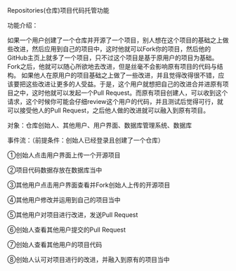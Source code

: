 Repositories(仓库)项目代码托管功能


功能介绍：


如果一个用户创建了一个仓库并开源了一个项目，别人想在这个项目的基础之上做些改进，然后应用到自己的项目中，这时他就可以Fork你的项目，然后他的GitHub主页上就多了一个项目，只不过这个项目是基于原用户的项目为基础。Fork之后，他就可以随心所欲地去改进，但是丝毫不会影响原有项目的代码与结构。
如果他人在原用户的项目基础之上做了一些改进，并且觉得改得很不错，应该要把这些改进让更多的人受益。于是，这个用户就想把自己的改进合并进原有项目之中，这时他就可以发起一个Pull Request。而原有项目创建人，可以收到这个请求，这个时候你可能会仔细review这个用户的代码，并且测试后觉得可行，就可以接受他人的Pull Request，之后他人做的改进就可以融入到原有项目。


对象：仓库创始人、其他用户、用户界面、数据库管理系统、数据库


事件流：（前提条件：创始人已经登录且创建了一个仓库）

①创始人点击用户界面上传一个开源项目

②项目代码数据存放在数据库当中

③其他用户点击用户界面查看并Fork创始人上传的开源项目

④其他用户修改并运用到自己的项目当中

⑤其他用户对项目进行改进，发送Pull Request

⑥创始人查看其他用户提交的Pull Request

⑦创始人查看其他用户的项目代码

⑧创始人认可对项目进行的改进，并融入到原有的项目当中 
